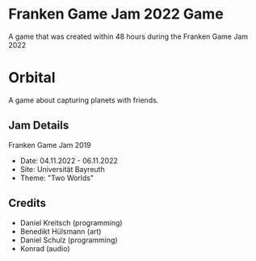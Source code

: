 # Franken Game Jam 2022 Game

A game that was created within 48 hours during the Franken Game Jam 2022

# Orbital
A game about capturing planets with friends.

## Jam Details
Franken Game Jam 2019
- Date: 04.11.2022 - 06.11.2022
- Site: Universität Bayreuth
- Theme: "Two Worlds"

## Credits
- Daniel Kreitsch (programming)
- Benedikt Hülsmann (art)
- Daniel Schulz (programming)
- Konrad (audio)
